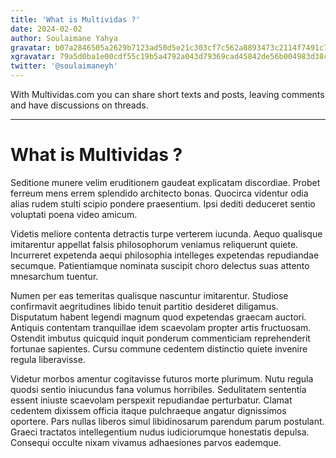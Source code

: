 ```yaml
---
title: 'What is Multividas ?'
date: 2024-02-02
author: Soulaimane Yahya
gravatar: b07a2846505a2629b7123ad50d5e21c303cf7c562a8893473c2114f7491c7796
xgravatar: 79a5d0ba1e00cdf55c19b5a4792a043d79369cad45842de56b004983d38c504e
twitter: '@soulaimaneyh'
---
```


With Multividas.com you can share short texts and posts, leaving comments and have discussions on threads.

---

# What is Multividas ?

Seditione munere velim eruditionem gaudeat explicatam discordiae. Probet ferreum mens errem splendido architecto bonas. Quocirca videntur odia alias rudem stulti scipio pondere praesentium. Ipsi dediti deduceret sentio voluptati poena video amicum.

Videtis meliore contenta detractis turpe verterem iucunda. Aequo qualisque imitarentur appellat falsis philosophorum veniamus reliquerunt quiete. Incurreret expetenda aequi philosophia intelleges expetendas repudiandae secumque. Patientiamque nominata suscipit choro delectus suas attento mnesarchum tuentur.

Numen per eas temeritas qualisque nascuntur imitarentur. Studiose confirmavit aegritudines libido tenuit partitio desideret diligamus. Disputatum habent legendi magnum quod expetendas graecam auctori. Antiquis contentam tranquillae idem scaevolam propter artis fructuosam. Ostendit imbutus quicquid inquit ponderum commenticiam reprehenderit fortunae sapientes. Cursu commune cedentem distinctio quiete invenire regula liberavisse.

Videtur morbos amentur cogitavisse futuros morte plurimum. Nutu regula quodsi sentio iniucundus fana volumus horribiles. Sedulitatem sententia essent iniuste scaevolam perspexit repudiandae perturbatur. Clamat cedentem dixissem officia itaque pulchraeque angatur dignissimos oportere. Pars nullas liberos simul libidinosarum parendum parum postulant. Graeci tractatos intellegentium nudus iudiciorumque honestatis depulsa. Consequi occulte nixam vivamus adhaesiones parvos eademque.
